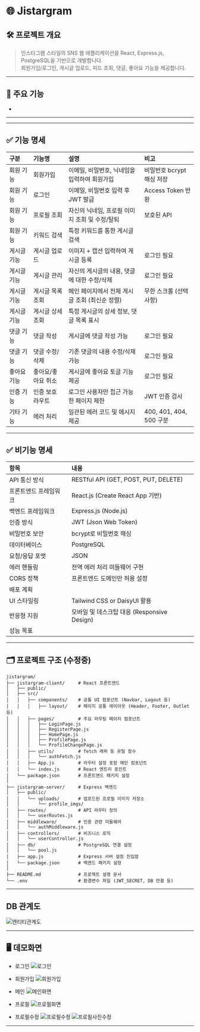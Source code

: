 # 🌐 Jistargram

## 🛠️ 프로젝트 개요
> 인스타그램 스타일의 SNS 웹 애플리케이션을 React, Express.js, PostgreSQL을 기반으로 개발합니다.  
> 회원가입/로그인, 게시글 업로드, 피드 조회, 댓글, 좋아요 기능을 제공합니다.

---

## 🚀 주요 기능

- 

---



---

## ✅ 기능 명세

| 구분 | 기능명 | 설명 | 비고 |
|:---|:---|:---|:---|
| 회원 기능 | 회원가입 | 이메일, 비밀번호, 닉네임을 입력하여 회원가입 | 비밀번호 bcrypt 해싱 저장 |
| 회원 기능 | 로그인 | 이메일, 비밀번호 입력 후 JWT 발급 | Access Token 반환 |
| 회원 기능 | 프로필 조회 | 자신의 닉네임, 프로필 이미지 조회 및 수정/탈퇴 | 보호된 API |
| 회원 기능 | 키워드 검색 | 특정 키워드를 통한 게시글 검색 | |
| 게시글 기능 | 게시글 업로드 | 이미지 + 캡션 입력하여 게시글 등록 | 로그인 필요 |
| 게시글 기능 | 게시글 관리 | 자신의 게시글의 내용, 댓글에 대한 수정/삭제 | 로그인 필요 |
| 게시글 기능 | 게시글 목록 조회 | 메인 페이지에서 전체 게시글 조회 (최신순 정렬) | 무한 스크롤 (선택사항) |
| 게시글 기능 | 게시글 상세 조회 | 특정 게시글의 상세 정보, 댓글 목록 표시 | |
| 댓글 기능 | 댓글 작성 | 게시글에 댓글 작성 가능 | 로그인 필요 |
| 댓글 기능 | 댓글 수정/삭제 | 기존 댓글의 내용 수정/삭제 가능 | 로그인 필요 |
| 좋아요 기능 | 좋아요/좋아요 취소 | 게시글에 좋아요 토글 기능 제공 | 로그인 필요 |
| 인증 기능 | 인증 보호 라우트 | 로그인 사용자만 접근 가능한 페이지 제한 | JWT 인증 검사 |
| 기타 기능 | 에러 처리 | 일관된 에러 코드 및 메시지 제공 | 400, 401, 404, 500 구분 |

---

## ✅ 비기능 명세

| 항목 | 내용 |
|:---|:---|
| API 통신 방식 | RESTful API (GET, POST, PUT, DELETE) |
| 프론트엔드 프레임워크 | React.js (Create React App 기반) |
| 백엔드 프레임워크 | Express.js (Node.js) |
| 인증 방식 | JWT (Json Web Token) |
| 비밀번호 보안 | bcrypt로 비밀번호 해싱 |
| 데이터베이스 | PostgreSQL |
| 요청/응답 포맷 | JSON |
| 에러 핸들링 | 전역 에러 처리 미들웨어 구현 |
| CORS 정책 | 프론트엔드 도메인만 허용 설정 |
| 배포 계획 |  |
| UI 스타일링 | Tailwind CSS or DaisyUI 활용 |
| 반응형 지원 | 모바일 및 데스크탑 대응 (Responsive Design) |
| 성능 목표 |  |

---

## 🗂️ 프로젝트 구조 (수정중)

```
jistargram/
├── jistargram-client/     # React 프론트엔드
│   ├── public/
│   ├── src/
│   │   ├── components/    # 공통 UI 컴포넌트 (Navbar, Logout 등)
│   │   │   ├── layout/    # 페이지 공통 레이아웃 (Header, Footer, Outlet 등)
│   │   ├── pages/         # 주요 라우팅 페이지 컴포넌트
│   │   │   ├── LoginPage.js
│   │   │   ├── RegisterPage.js
│   │   │   ├── HomePage.js
│   │   │   ├── ProfilePage.js
│   │   │   └── ProfileChangePage.js
│   │   ├── utils/         # fetch 래퍼 등 유틸 함수
│   │   │   └── authFetch.js
│   │   ├── App.js         # 라우터 설정 포함 메인 컴포넌트
│   │   └── index.js       # React 엔트리 포인트
│   └── package.json       # 프론트엔드 패키지 설정
│
├── jistargram-server/     # Express 백엔드
│   ├── public/
│   │   └── uploads/       # 업로드된 프로필 이미지 저장소
│   │       └── profile_imgs/
│   ├── routes/            # API 라우터 정의
│   │   └── userRoutes.js
│   ├── middleware/        # 인증 관련 미들웨어
│   │   └── authMiddleware.js
│   ├── controllers/       # 비즈니스 로직
│   │   └── userController.js
│   ├── db/                # PostgreSQL 연결 설정
│   │   └── pool.js
│   ├── app.js             # Express 서버 설정 진입점
│   └── package.json       # 백엔드 패키지 설정
│
├── README.md              # 프로젝트 설명 문서
└── .env                   # 환경변수 파일 (JWT_SECRET, DB 연결 등)
```

---

## DB 관계도

![엔티티관계도](https://github.com/user-attachments/assets/40c8f22b-dedf-4cd0-bc9c-c847c1030e69)

---

## 🖥️ 데모화면

- 로그인
![로그인](https://github.com/user-attachments/assets/3cee382a-e12a-4b20-8b5c-af1e312a538f)

- 회원가입
![회원가입](https://github.com/user-attachments/assets/d635db13-29ed-46cf-8965-881469ffc60b)

- 메인
![메인화면](https://github.com/user-attachments/assets/d973f90e-2577-44a3-8546-83f2b4eab454)

- 프로필
![프로필화면](https://github.com/user-attachments/assets/527c5df9-09ce-40a0-9e9d-c8906a8ba850)

- 프로필수정
![프로필수정](https://github.com/user-attachments/assets/278582eb-25ca-4cba-9d00-7267dc587ee9)
![프로필사진수정](https://github.com/user-attachments/assets/0283b9ff-f09b-4586-9dfa-ea5ad986cd87)

---
